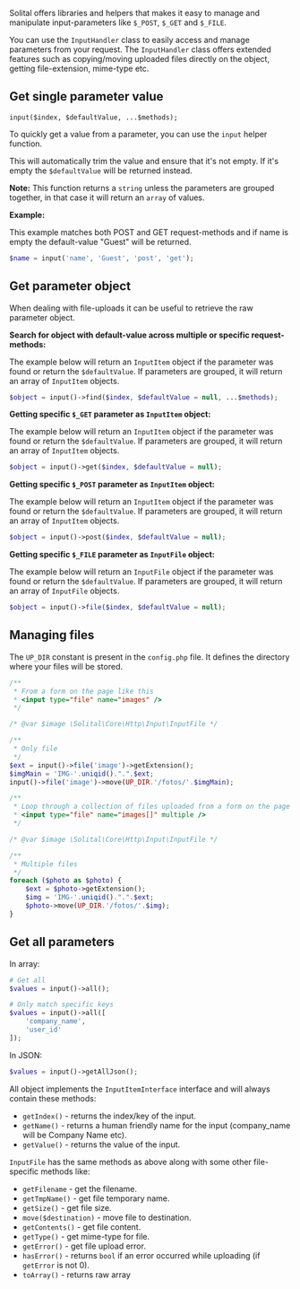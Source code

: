 Solital offers libraries and helpers that makes it easy to manage and manipulate input-parameters like `$_POST`, `$_GET` and `$_FILE`.

You can use the `InputHandler` class to easily access and manage parameters from your request. The `InputHandler` class offers extended features such as copying/moving uploaded files directly on the object, getting file-extension, mime-type etc.

## Get single parameter value

```input($index, $defaultValue, ...$methods);```

To quickly get a value from a parameter, you can use the `input` helper function.

This will automatically trim the value and ensure that it's not empty. If it's empty the `$defaultValue` will be returned instead.

**Note:** 
This function returns a `string` unless the parameters are grouped together, in that case it will return an `array` of values.

**Example:**

This example matches both POST and GET request-methods and if name is empty the default-value "Guest" will be returned. 

```php
$name = input('name', 'Guest', 'post', 'get');
```

## Get parameter object

When dealing with file-uploads it can be useful to retrieve the raw parameter object.

**Search for object with default-value across multiple or specific request-methods:**

The example below will return an `InputItem` object if the parameter was found or return the `$defaultValue`. If parameters are grouped, it will return an array of `InputItem` objects.

```php
$object = input()->find($index, $defaultValue = null, ...$methods);
```

**Getting specific `$_GET` parameter as `InputItem` object:**

The example below will return an `InputItem` object if the parameter was found or return the `$defaultValue`. If parameters are grouped, it will return an array of `InputItem` objects.

```php
$object = input()->get($index, $defaultValue = null);
```

**Getting specific `$_POST` parameter as `InputItem` object:**

The example below will return an `InputItem` object if the parameter was found or return the `$defaultValue`. If parameters are grouped, it will return an array of `InputItem` objects.

```php
$object = input()->post($index, $defaultValue = null);
```

**Getting specific `$_FILE` parameter as `InputFile` object:**

The example below will return an `InputFile` object if the parameter was found or return the `$defaultValue`. If parameters are grouped, it will return an array of `InputFile` objects.

```php
$object = input()->file($index, $defaultValue = null);
```

## Managing files

The `UP_DIR` constant is present in the `config.php` file. It defines the directory where your files will be stored.

```php
/**
 * From a form on the page like this
 * <input type="file" name="images" />
 */

/* @var $image \Solital\Core\Http\Input\InputFile */

/**
 * Only file
 */
$ext = input()->file('image')->getExtension();
$imgMain = 'IMG-'.uniqid().".".$ext;
input()->file('image')->move(UP_DIR.'/fotos/'.$imgMain);

/**
 * Loop through a collection of files uploaded from a form on the page like this
 * <input type="file" name="images[]" multiple />
 */

/* @var $image \Solital\Core\Http\Input\InputFile */

/**
 * Multiple files
 */
foreach ($photo as $photo) {
    $ext = $photo->getExtension();
    $img = 'IMG-'.uniqid().".".$ext;
    $photo->move(UP_DIR.'/fotos/'.$img);
}

```

## Get all parameters

In array:

```php
# Get all
$values = input()->all();

# Only match specific keys
$values = input()->all([
    'company_name',
    'user_id'
]);
```

In JSON:

```php
$values = input()->getAllJson();
```

All object implements the `InputItemInterface` interface and will always contain these methods:

- `getIndex()` - returns the index/key of the input.
- `getName()` - returns a human friendly name for the input (company_name will be Company Name etc).
- `getValue()` - returns the value of the input.

`InputFile` has the same methods as above along with some other file-specific methods like:

- `getFilename` - get the filename.
- `getTmpName()` - get file temporary name.
- `getSize()` - get file size.
- `move($destination)` - move file to destination.
- `getContents()` - get file content.
- `getType()` - get mime-type for file.
- `getError()` - get file upload error.
- `hasError()` - returns `bool` if an error occurred while uploading (if `getError` is not 0).
- `toArray()` - returns raw array